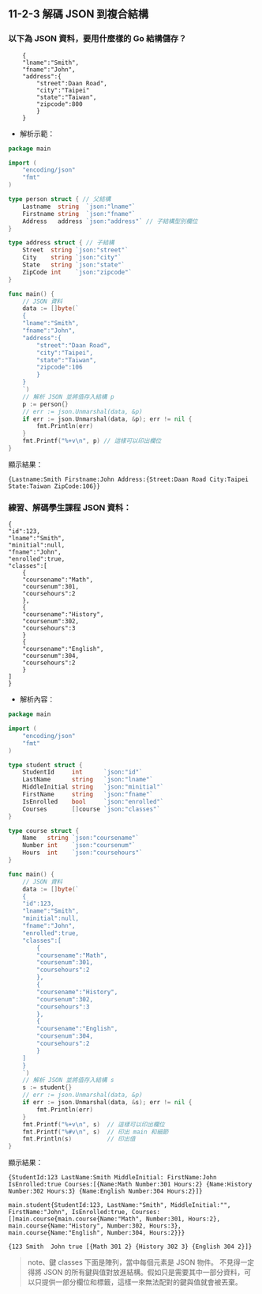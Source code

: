 ## 11-2-3 解碼 JSON 到複合結構
### 以下為 JSON 資料，要用什麼樣的 Go 結構儲存？
```
	{
	"lname":"Smith",
	"fname":"John",
	"address":{
		"street":Daan Road",
		"city":"Taipei"
		"state":"Taiwan",
		"zipcode":800
    	}
	}
```
* 解析示範：
```go
package main

import (
	"encoding/json"
	"fmt"
)

type person struct { // 父結構
	Lastname  string  `json:"lname"`
	Firstname string  `json:"fname"`
	Address   address `json:"address"` // 子結構型別欄位
}

type address struct { // 子結構
	Street  string `json:"street"`
	City    string `json:"city"`
	State   string `json:"state"`
	ZipCode int    `json:"zipcode"`
}

func main() {
	// JSON 資料
	data := []byte(`
	{
	"lname":"Smith",
	"fname":"John",
	"address":{
		"street":"Daan Road",
		"city":"Taipei",
		"state":"Taiwan",
		"zipcode":106
		}
	}
	`)
	// 解析 JSON 並將值存入結構 p
	p := person{}
	// err := json.Unmarshal(data, &p)
	if err := json.Unmarshal(data, &p); err != nil {
		fmt.Println(err)
	}
	fmt.Printf("%+v\n", p) // 這樣可以印出欄位
}
```
顯示結果：
```
{Lastname:Smith Firstname:John Address:{Street:Daan Road City:Taipei State:Taiwan ZipCode:106}}
```  

### 練習、解碼學生課程 JSON 資料：
	{
	"id":123,
	"lname":"Smith",
	"minitial":null,
	"fname":"John",
	"enrolled":true,
	"classes":[
		{
		"coursename":"Math",
		"coursenum":301,
		"coursehours":2
		},
		{
		"coursename":"History",
		"coursenum":302,
		"coursehours":3
		}
		{
		"coursename":"English",
		"coursenum":304,
		"coursehours":2
		}
	]
	}

* 解析內容：
```go
package main

import (
	"encoding/json"
	"fmt"
)

type student struct {
	StudentId     int      `json:"id"`
	LastName      string   `json:"lname"`
	MiddleInitial string   `json:"minitial"`
	FirstName     string   `json:"fname"`
	IsEnrolled    bool     `json:"enrolled"`
	Courses       []course `json:"classes"`
}

type course struct {
	Name   string `json:"coursename"`
	Number int    `json:"coursenum"`
	Hours  int    `json:"coursehours"`
}

func main() {
	// JSON 資料
	data := []byte(`
	{
	"id":123,
	"lname":"Smith",
	"minitial":null,
	"fname":"John",
	"enrolled":true,
	"classes":[
		{
		"coursename":"Math",
		"coursenum":301,
		"coursehours":2
		},
		{
		"coursename":"History",
		"coursenum":302,
		"coursehours":3
		},
		{
		"coursename":"English",
		"coursenum":304,
		"coursehours":2
		}
	]
	}
	`)
	// 解析 JSON 並將值存入結構 s
	s := student{}
	// err := json.Unmarshal(data, &p)
	if err := json.Unmarshal(data, &s); err != nil {
		fmt.Println(err)
	}
	fmt.Printf("%+v\n", s)  // 這樣可以印出欄位
	fmt.Printf("%#v\n", s)  // 印出 main 和細節
	fmt.Println(s)          // 印出值
}
```

顯示結果：
```
{StudentId:123 LastName:Smith MiddleInitial: FirstName:John IsEnrolled:true Courses:[{Name:Math Number:301 Hours:2} {Name:History Number:302 Hours:3} {Name:English Number:304 Hours:2}]}

main.student{StudentId:123, LastName:"Smith", MiddleInitial:"", FirstName:"John", IsEnrolled:true, Courses:[]main.course{main.course{Name:"Math", Number:301, Hours:2}, main.course{Name:"History", Number:302, Hours:3}, main.course{Name:"English", Number:304, Hours:2}}}

{123 Smith  John true [{Math 301 2} {History 302 3} {English 304 2}]}
```
> note、鍵 classes 下面是陣列，當中每個元素是 JSON 物件。
> 不見得一定得將 JSON 的所有鍵與值對放進結構。假如只是需要其中一部分資料，可以只提供一部分欄位和標籤，這樣一來無法配對的鍵與值就會被丟棄。

